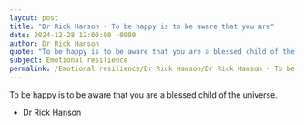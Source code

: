 ```yaml
---
layout: post
title: "Dr Rick Hanson - To be happy is to be aware that you are"
date: 2024-12-28 12:00:00 -0000
author: Dr Rick Hanson
quote: "To be happy is to be aware that you are a blessed child of the universe."
subject: Emotional resilience
permalink: /Emotional resilience/Dr Rick Hanson/Dr Rick Hanson - To be happy is to be aware that you are
---
```


To be happy is to be aware that you are a blessed child of the universe.

- Dr Rick Hanson
